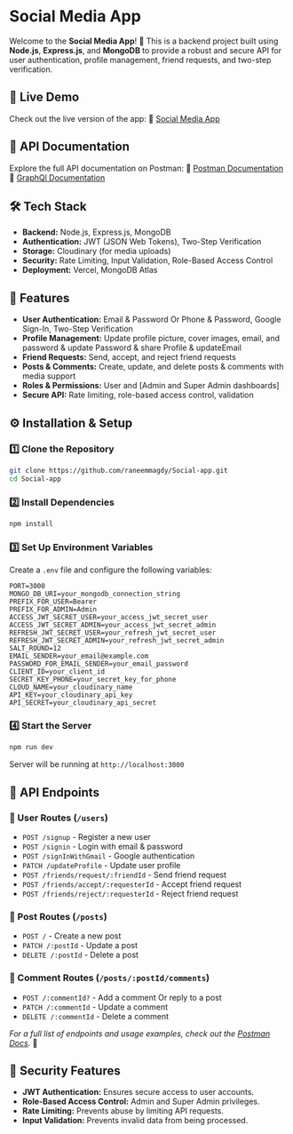 # Social Media App

Welcome to the **Social Media App**! 🚀 This is a backend project built using **Node.js**, **Express.js**, and **MongoDB** to provide a robust and secure API for user authentication, profile management, friend requests, and two-step verification.


## 🚀 Live Demo
Check out the live version of the app:
🔗 [Social Media App](https://social-media-app-iota-sable.vercel.app/)

## 📌 API Documentation
Explore the full API documentation on Postman:
🔗 [Postman Documentation](https://documenter.getpostman.com/view/26311189/2sAYQdjpve)
🔗 [GraphQl Documentation](https://social-media-1gu9amd6z-raneemmagdys-projects.vercel.app/playground)

## 🛠️ Tech Stack
- **Backend:** Node.js, Express.js, MongoDB
- **Authentication:** JWT (JSON Web Tokens), Two-Step Verification
- **Storage:** Cloudinary (for media uploads)
- **Security:** Rate Limiting, Input Validation, Role-Based Access Control
- **Deployment:** Vercel, MongoDB Atlas

## 🔑 Features
- **User Authentication:** Email & Password Or Phone & Password, Google Sign-In, Two-Step Verification
- **Profile Management:** Update profile picture, cover images, email, and password & update Password & share Profile & updateEmail
- **Friend Requests:** Send, accept, and reject friend requests
- **Posts & Comments:** Create, update, and delete posts & comments with media support
- **Roles & Permissions:** User and [Admin and Super Admin dashboards]
- **Secure API:** Rate limiting, role-based access control, validation


## ⚙️ Installation & Setup
### 1️⃣ Clone the Repository
```bash
git clone https://github.com/raneemmagdy/Social-app.git
cd Social-app
```

### 2️⃣ Install Dependencies
```bash
npm install
```

### 3️⃣ Set Up Environment Variables
Create a `.env` file and configure the following variables:
```
PORT=3000
MONGO_DB_URI=your_mongodb_connection_string
PREFIX_FOR_USER=Bearer
PREFIX_FOR_ADMIN=Admin
ACCESS_JWT_SECRET_USER=your_access_jwt_secret_user
ACCESS_JWT_SECRET_ADMIN=your_access_jwt_secret_admin
REFRESH_JWT_SECRET_USER=your_refresh_jwt_secret_user
REFRESH_JWT_SECRET_ADMIN=your_refresh_jwt_secret_admin
SALT_ROUND=12
EMAIL_SENDER=your_email@example.com
PASSWORD_FOR_EMAIL_SENDER=your_email_password
CLIENT_ID=your_client_id
SECRET_KEY_PHONE=your_secret_key_for_phone
CLOUD_NAME=your_cloudinary_name
API_KEY=your_cloudinary_api_key
API_SECRET=your_cloudinary_api_secret
```

### 4️⃣ Start the Server
```bash
npm run dev
```
Server will be running at `http://localhost:3000`

## 🔗 API Endpoints
### 🔹 User Routes (`/users`)
- `POST /signup` - Register a new user
- `POST /signin` - Login with email & password
- `POST /signInWithGmail` - Google authentication
- `PATCH /updateProfile` - Update user profile
- `POST /friends/request/:friendId` - Send friend request
- `POST /friends/accept/:requesterId` - Accept friend request
- `POST /friends/reject/:requesterId` - Reject friend request

### 🔹 Post Routes (`/posts`)
- `POST /` - Create a new post
- `PATCH /:postId` - Update a post
- `DELETE /:postId` - Delete a post

### 🔹 Comment Routes (`/posts/:postId/comments`)
- `POST /:commentId?` - Add a comment Or reply  to a post
- `PATCH /:commentId` - Update a comment
- `DELETE /:commentId` - Delete a comment
  
_For a full list of endpoints and usage examples, check out the [Postman Docs](https://documenter.getpostman.com/view/26311189/2sAYQdjpve)._ 🚀


## 🔐 Security Features
- **JWT Authentication:** Ensures secure access to user accounts.
- **Role-Based Access Control:** Admin and Super Admin privileges.
- **Rate Limiting:** Prevents abuse by limiting API requests.
- **Input Validation:** Prevents invalid data from being processed.


